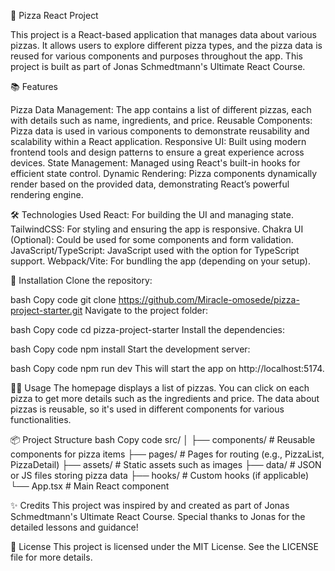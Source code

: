 🍕 Pizza React Project

This project is a React-based application that manages data about various pizzas. It allows users to explore different pizza types, and the pizza data is reused for various components and purposes throughout the app. This project is built as part of Jonas Schmedtmann's Ultimate React Course.

📚 Features

Pizza Data Management: The app contains a list of different pizzas, each with details such as name, ingredients, and price.
Reusable Components: Pizza data is used in various components to demonstrate reusability and scalability within a React application.
Responsive UI: Built using modern frontend tools and design patterns to ensure a great experience across devices.
State Management: Managed using React's built-in hooks for efficient state control.
Dynamic Rendering: Pizza components dynamically render based on the provided data, demonstrating React’s powerful rendering engine.

🛠️ Technologies Used
React: For building the UI and managing state.
TailwindCSS: For styling and ensuring the app is responsive.
Chakra UI (Optional): Could be used for some components and form validation.
JavaScript/TypeScript: JavaScript used with the option for TypeScript support.
Webpack/Vite: For bundling the app (depending on your setup).

🚀 Installation
Clone the repository:

bash
Copy code
git clone https://github.com/Miracle-omosede/pizza-project-starter.git
Navigate to the project folder:

bash
Copy code
cd pizza-project-starter
Install the dependencies:

bash
Copy code
npm install
Start the development server:

bash
Copy code
npm run dev
This will start the app on http://localhost:5174.

🧑‍🍳 Usage
The homepage displays a list of pizzas.
You can click on each pizza to get more details such as the ingredients and price.
The data about pizzas is reusable, so it's used in different components for various functionalities.

📦 Project Structure
bash
Copy code
src/
│
├── components/     # Reusable components for pizza items
├── pages/          # Pages for routing (e.g., PizzaList, PizzaDetail)
├── assets/         # Static assets such as images
├── data/           # JSON or JS files storing pizza data
├── hooks/          # Custom hooks (if applicable)
└── App.tsx         # Main React component

✨ Credits
This project was inspired by and created as part of Jonas Schmedtmann's Ultimate React Course. Special thanks to Jonas for the detailed lessons and guidance!

📝 License
This project is licensed under the MIT License. See the LICENSE file for more details.
